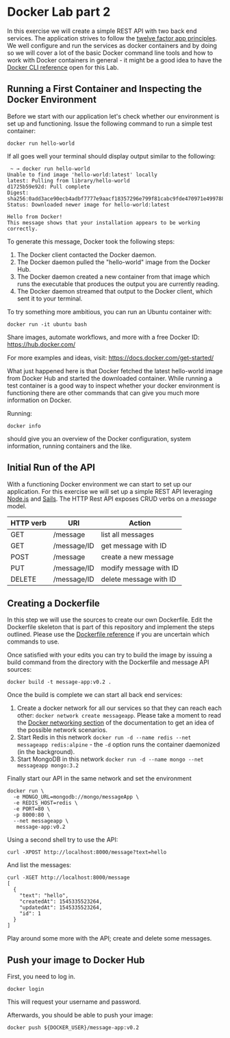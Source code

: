 # Docker Lab part 2

In this exercise we will create a simple REST API with two back end services. The application strives to follow the [twelve factor app
principles](https://12factor.net). We well configure and run the services as docker containers and by doing so we will cover a lot of the basic Docker command
line tools and how to work with Docker containers in general - it might be a good idea to have the [Docker CLI
reference](https://docs.docker.com/edge/engine/reference/commandline/docker/) open for this Lab.

## Running a First Container and Inspecting the Docker Environment

Before we start with our application let's check whether our environment is set up and functioning. Issue the following command to run a simple test container:

```
docker run hello-world
```

If all goes well your terminal should display output similar to the following:

```
 ~ → docker run hello-world
Unable to find image 'hello-world:latest' locally
latest: Pulling from library/hello-world
d1725b59e92d: Pull complete
Digest: sha256:0add3ace90ecb4adbf7777e9aacf18357296e799f81cabc9fde470971e499788
Status: Downloaded newer image for hello-world:latest

Hello from Docker!
This message shows that your installation appears to be working correctly.
```

To generate this message, Docker took the following steps:
 1. The Docker client contacted the Docker daemon.
 2. The Docker daemon pulled the "hello-world" image from the Docker Hub.
 3. The Docker daemon created a new container from that image which runs the
    executable that produces the output you are currently reading.
 4. The Docker daemon streamed that output to the Docker client, which sent it
    to your terminal.

To try something more ambitious, you can run an Ubuntu container with:

```
docker run -it ubuntu bash
```

Share images, automate workflows, and more with a free Docker ID:
 https://hub.docker.com/

For more examples and ideas, visit:
 https://docs.docker.com/get-started/


What just happened here is that Docker fetched the latest hello-world image from Docker Hub and started the downloaded container. While running a test 
container is a good way to inspect whether your docker environment is functioning there are other commands that can give you much more information on Docker.

Running: 

```
docker info
```

should give you an overview of the Docker configuration, system information, running containers and the like. 

## Initial Run of the API

With a functioning Docker environment we can start to set up our application. For this exercise we will set up a simple REST API leveraging
[Node.js](https://nodejs.org/en/) and [Sails](https://sailsjs.com). The HTTP Rest API exposes CRUD verbs on a *message* model. 

HTTP verb | URI | Action
----------| --- | ------
GET | /message | list all messages
GET | /message/ID | get message with ID
POST | /message | create a new message
PUT | /message/ID | modify message with ID
DELETE | /message/ID | delete message with ID


## Creating a Dockerfile

In this step we will use the sources to create our own Dockerfile. Edit the Dockerfile skeleton that is part of this repository and implement the steps
outlined. Please use the [Dockerfile reference](https://docs.docker.com/engine/reference/builder/) if you are uncertain which commands to use.

Once satisfied with your edits you can try to build the image by issuing a build command from the directory with the Dockerfile and message API sources:

```
docker build -t message-app:v0.2 .
```

Once the build is complete we can start all back end services:

1. Create a docker network for all our services so that they can reach each other: `docker network create messageapp`. Please take a moment to read the [Docker
   networking section](https://docs.docker.com/network/) of the documentation to get an idea of the possible network scenarios.
2. Start Redis in this network `docker run -d --name redis --net messageapp redis:alpine` - the `-d` option runs the container daemonized (in the background).
3. Start MongoDB in this network `docker run -d --name mongo --net messageapp mongo:3.2`

Finally start our API in the same network and set the environment 

```
docker run \
  -e MONGO_URL=mongodb://mongo/messageApp \
  -e REDIS_HOST=redis \
  -e PORT=80 \
  -p 8000:80 \
  --net messageapp \
   message-app:v0.2
```

Using a second shell try to use the API:

```
curl -XPOST http://localhost:8000/message?text=hello
```

And list the messages:

```
curl -XGET http://localhost:8000/message
[
  {
    "text": "hello",
    "createdAt": 1545335523264,
    "updatedAt": 1545335523264,
    "id": 1
  }
]
```

Play around some more with the API; create and delete some messages.

## Push your image to Docker Hub

First, you need to log in.

```
docker login
```

This will request your username and password.

Afterwards, you should be able to push your image:

```
docker push ${DOCKER_USER}/message-app:v0.2
```
